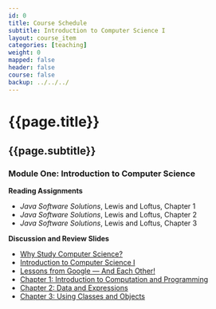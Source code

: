 ```yaml
---
id: 0
title: Course Schedule
subtitle: Introduction to Computer Science I
layout: course_item
categories: [teaching]
weight: 0
mapped: false
header: false
course: false
backup: ../../../
---
```


# {{page.title}}

## {{page.subtitle}}

### Module One: Introduction to Computer Science

**Reading Assignments**

- <em>Java Software Solutions</em>, Lewis and Loftus, Chapter 1
- <em>Java Software Solutions</em>, Lewis and Loftus, Chapter 2
- <em>Java Software Solutions</em>, Lewis and Loftus, Chapter 3

**Discussion and Review Slides**

<ul>

<li> <a target="_blank" href ="{{site.baseurl}}teaching/cs111F2015/provide/slides/cs111_whystudycomputerscience.html">Why Study Computer Science?</a>
<li> <a target="_blank" href ="{{site.baseurl}}teaching/cs111F2015/provide/slides/cs111_introduction.html">Introduction to Computer Science I</a>
<li> <a target="_blank" href ="{{site.baseurl}}teaching/cs111F2015/provide/slides/cs111_lessons_from_google.html">Lessons from Google &mdash; And Each Other!</a>
<li> <a target="_blank" href ="{{site.baseurl}}teaching/cs111F2015/provide/slides/cs111_chapter1.html">Chapter 1: Introduction to Computation and Programming</a>
<li> <a target="_blank" href ="{{site.baseurl}}teaching/cs111F2015/provide/slides/cs111_chapter2.html">Chapter 2: Data and Expressions</a>
<li> <a target="_blank" href ="{{site.baseurl}}teaching/cs111F2015/provide/slides/cs111_chapter3.html">Chapter 3: Using Classes and Objects</a>

</ul>
